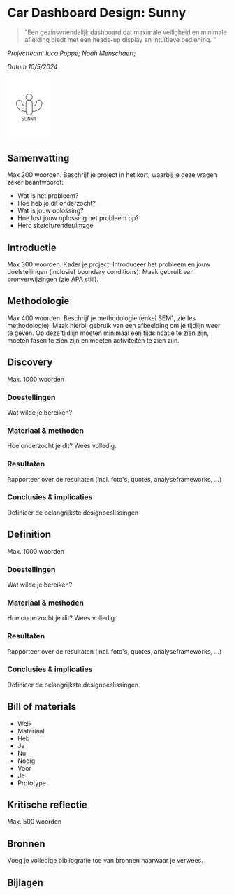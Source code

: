 # Car Dashboard Design: Sunny
> "Een gezinsvriendelijk dashboard dat maximale veiligheid en minimale afleiding biedt met een heads-up display en intuïtieve bediening.
"

*Projectteam: luca Poppe; Noah Menschaert;*


*Datum 10/5/2024*

<p>
  <img src="Fotos verslag dashboard design/logo sunny.png" width="100
    " 
     height="auto" />

</p>


## Samenvatting
Max 200 woorden. Beschrijf je project in het kort, waarbij je deze vragen zeker beantwoordt:

- Wat is het probleem?
- Hoe heb je dit onderzocht?
- Wat is jouw oplossing?
- Hoe lost jouw oplossing het probleem op?
- Hero sketch/render/image

## Introductie
Max 300 woorden.
Kader je project. Introduceer het probleem en jouw doelstellingen (inclusief boundary conditions).
Maak gebruik van bronverwijzingen ([zie APA stijl](https://www.scribbr.nl/category/apa-stijl/)).

## Methodologie
Max 400 woorden. Beschrijf je methodologie (enkel SEM1, zie les methodologie). Maak hierbij gebruik van een afbeelding om je tijdlijn weer te geven. Op deze tijdlijn moeten minimaal een tijdsincatie te zien zijn, moeten fasen te zien zijn en moeten activiteiten te zien zijn.

## Discovery
Max. 1000 woorden
### Doestellingen
Wat wilde je bereiken?
### Materiaal & methoden
Hoe onderzocht je dit? Wees volledig.
### Resultaten
Rapporteer over de resultaten (incl. foto's, quotes, analyseframeworks, ...)
### Conclusies & implicaties
Definieer de belangrijkste designbeslissingen

## Definition
Max. 1000 woorden
### Doestellingen
Wat wilde je bereiken?
### Materiaal & methoden
Hoe onderzocht je dit? Wees volledig.
### Resultaten
Rapporteer over de resultaten (incl. foto's, quotes, analyseframeworks, ...)
### Conclusies & implicaties
Definieer de belangrijkste designbeslissingen

## Bill of materials
- Welk
- Materiaal
- Heb
- Je
- Nu
- Nodig
- Voor
- Je
- Prototype

## Kritische reflectie
Max. 500 woorden

## Bronnen
Voeg je volledige bibliografie toe van bronnen naarwaar je verwees.

## Bijlagen
